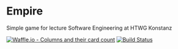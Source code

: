 # Empire
Simple game for lecture Software Engineering at HTWG Konstanz


[![Waffle.io - Columns and their card count](https://badge.waffle.io/Luckytama/Empire.svg?columns=all)](https://waffle.io/Luckytama/Empire)
[![Build Status](https://travis-ci.org/Luckytama/Empire.svg?branch=develope)](https://travis-ci.org/Luckytama/Empire)
